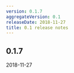 ```yaml
---
version: 0.1.7
aggregateVersion: 0.1
releaseDate: 2018-11-27
title: 0.1 release notes
---
```

## 0.1.7
2018-11-27


